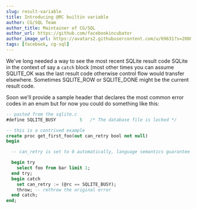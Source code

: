 ```yaml
---
slug: result-variable
title: Introducing @RC builtin variable
author: CG/SQL Team
author_title: Maintainer of CG/SQL
author_url: https://github.com/facebookincubator
author_image_url: https://avatars2.githubusercontent.com/u/69631?s=200&v=4
tags: [facebook, cg-sql]
---
```


We've long needed a way to see the most recent SQLite result code SQLite in the context
of say a `catch` block (most other times you can assume SQLITE_OK was the last
result code otherwise control flow would transfer elsewhere. Sometimes SQLITE_ROW
or SQLITE_DONE might be the current result code.

Soon we'll provide a sample header that declares the most common error codes in an enum but
for now you could do something like this:

```sql
-- pasted from the sqlite.c
#define SQLITE_BUSY         5   /* The database file is locked */

-- this is a contrived example
create proc get_first_foo(out can_retry bool not null)
begin

  -- can_retry is set to 0 automatically, language semantics guarantee this

  begin try
    select foo from bar limit 1;
  end try;
  begin catch
    set can_retry := (@rc == SQLITE_BUSY);
    throw; -- rethrow the original error
  end catch;
end;
```
